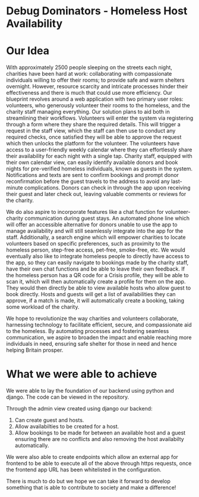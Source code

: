 # Debug Dominators - Homeless Host Availability

# Our Idea
With approximately 2500 people sleeping on the streets each night, charities have been hard at work: collaborating with compassionate individuals willing to offer their rooms; to provide safe and warm shelters overnight. However, resource scarcity and intricate processes hinder their effectiveness and there is much that could use more efficiency. Our blueprint revolves around a web application with two primary user roles: volunteers, who generously volunteer their rooms to the homeless, and the charity staff managing everything. Our solution plans to aid both in streamlining their workflows. Volunteers will enter the system via registering through a form where they share the required details. This will trigger a request in the staff view, which the staff can then use to conduct any required checks, once satisfied they will be able to approve the request which then unlocks the platform for the volunteer. The volunteers have access to a user-friendly weekly calendar where they can effortlessly share their availability for each night with a single tap. Charity staff, equipped with their own calendar view, can easily identify available donors and book nights for pre-verified homeless individuals, known as guests in the system. Notifications and texts are sent to confirm bookings and prompt donor reconfirmation before the guest travels to the address to avoid any last-minute complications. Donors can check in through the app upon receiving their guest and later check out, leaving valuable comments or reviews for the charity.

We do also aspire to incorporate features like a chat function for volunteer-charity communication during guest stays. An automated phone line which will offer an accessible alternative for donors unable to use the app to manage availability and will still seamlessly integrate into the app for the staff. Additionally, a search engine which will empower charities to locate volunteers based on specific preferences, such as proximity to the homeless person, step-free access, pet-free, smoke-free, etc. We would eventually also like to integrate homeless people to directly have access to the app, so they can easily navigate to bookings made by the charity staff, have their own chat functions and be able to leave their own feedback. If the homeless person has a QR code for a Crisis profile, they will be able to scan it, which will then automatically create a profile for them on the app. They would then directly be able to view available hosts who allow guest to book directly. Hosts and guests will get a list of availabilities they can approve, if a match is made, it will automatically create a booking, taking some workload of the charity.

We hope to revolutionize the way charities and volunteers collaborate, harnessing technology to facilitate efficient, secure, and compassionate aid to the homeless. By automating processes and fostering seamless communication, we aspire to broaden the impact and enable reaching more individuals in need, ensuring safe shelter for those in need and hence helping Britain prosper.

# What we were able to achieve
We were able to lay the foundation of our backend using python and django. The code can be viewed in the repository.

Through the admin view created using django our backend:
1. Can create guest and hosts.
2. Allow availabilties to be created for a host.
3. Allow bookings to be made for between an available host and a guest ensuring there are no conflicts and also removing the host availabilty automatically.

We were also able to create endpoints which allow an external app for frontend to be able to execute all of the above through https requests, once the frontend app URL has been whitelisted in the configuration.

There is much to do but we hope we can take it forward to develop something that is able to contribute to society and make a difference!